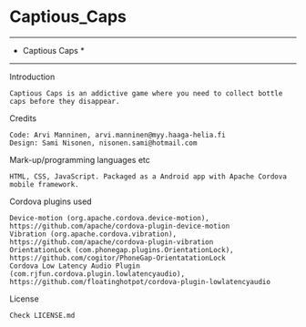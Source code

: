 # Captious_Caps

*****************
* Captious Caps *
*****************

Introduction

    Captious Caps is an addictive game where you need to collect bottle caps before they disappear.

Credits

    Code: Arvi Manninen, arvi.manninen@myy.haaga-helia.fi
    Design: Sami Nisonen, nisonen.sami@hotmail.com
    
Mark-up/programming languages etc
  
    HTML, CSS, JavaScript. Packaged as a Android app with Apache Cordova mobile framework.

Cordova plugins used
  
    Device-motion (org.apache.cordova.device-motion), https://github.com/apache/cordova-plugin-device-motion
    Vibration (org.apache.cordova.vibration), https://github.com/apache/cordova-plugin-vibration
    OrientationLock (com.phonegap.plugins.OrientationLock), https://github.com/cogitor/PhoneGap-OrientatationLock
    Cordova Low Latency Audio Plugin (com.rjfun.cordova.plugin.lowlatencyaudio), https://github.com/floatinghotpot/cordova-plugin-lowlatencyaudio

License

    Check LICENSE.md
    
